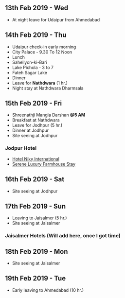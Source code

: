 ## 13th Feb 2019 - Wed ##
* At night leave for Udaipur from Ahmedabad


## 14th Feb 2019 - Thu ##
* Udaipur check-in early morning
* City Palace - 9.30 To 12 Noon
* Lunch
* Saheliyon-ki-Bari
* Lake Pichola - 3 to 7
* Fateh Sagar Lake 
* Dinner
* Leave for **Nathdwara** (1 hr.)
* Night stay at Nathdwara Dharmsala


## 15th Feb 2019 - Fri ##
* Shreenathji Mangla Darshan **@5 AM**
* Breakfast at Nathdwara
* Leave for Jodhpur (5 hr.)
* Dinner at Jodhpur
* Site seeing at Jodhpur

### Jodpur Hotel ###
* [Hotel Niky International](https://www.makemytrip.com/pwa/hotel-details/?hotelId=201502251618411977&mtkeys=undefined&checkin=02152019&checkout=02162019&city=JDH&codd=snew&country=IN&roomStayQualifier=3e0e3e0e4e0e&searchText=Jodhpur)
* [Serene Luxury Farmhouse Stay](https://www.makemytrip.com/pwa/hotel-details/?hotelId=201805311757002234&mtkeys=undefined&checkin=02152019&checkout=02162019&city=JDH&codd=snew&country=IN&roomStayQualifier=3e0e3e0e4e0e&searchText=Jodhpur)


## 16th Feb 2019 - Sat ##
* Site seeing at Jodhpur


## 17th Feb 2019 - Sun ##
* Leaving to Jaisalmer (5 hr.)
* Site seeing at Jaisalmer

### Jaisalmer Hotels (Will add here, once I got time) ###


## 18th Feb 2019 - Mon ##
* Site seeing at Jaisalmer


## 19th Feb 2019 - Tue ##
* Early leaving to Ahmedabad (10 hr.)
